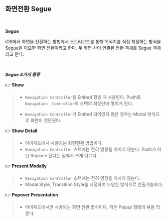 ## 화면전환 Segue

<br>

**Segue**

 iOS에서 화면을 전환하는 방법에서 스토리보드를 통해 목적지를 직접 지정하는 방식을 Segue을 이요한 화면 전환이라고 한다. 두 화면 사이 연결된 전환 객체를 Segue 객체라고 한다.

<br>

***Segue 4가지 종류***

👉 **Show**

> - `Navigation Controller`을 Embed 했을 때 사용된다. Push로 `Navigation  Controller`의 스택의 최상단에 쌓이게 된다.
>
> - `Navigation Controller`가 Embed 되어있지 않은 경우는 Modal 방식으로 화면이 전환된다.

👉 **Show Detail**

> * 아이패드에서 사용되는 화면전환 방법이다.
> * `Navigation Controller` 스택에는 전혀 영향을 미치지 않는다. Push가 아닌 Replace 된다는 점에서 크게 다르다.

👉 **Present Modally**

> * `Navigation Controller` 스택에는 전혀 영향을 미치지 않는다.
> * Modal Style, Transition Style을 지정하여 다양한 방식으로 연출가능하다.

👉 **Popover Presentation**

> * 아이패드에서만 사용되는 화면 전환 방식이다. 작은 Popup 형태의 뷰을 띄운다.

